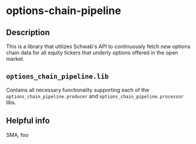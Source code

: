 # options-chain-pipeline

## Description
This is a library that utilizes Schwab's API to continuously fetch new options chain data for all equity tickers that underly options offered in the open market.

## `options_chain_pipeline.lib`
Contains all necessary functionality supporting each of the `options_chain_pipeline.producer` and `options_chain_pipeline.processor` libs.

## Helpful info
SMA, foo
